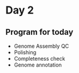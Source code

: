 # Day 2

## Program for today

- Genome Assembly QC
- Polishing
- Completeness check
- Genome annotation

